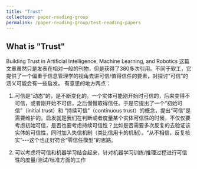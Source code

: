 ```yaml
---
title: "Trust"
collection: paper-reading-group
permalink: /paper-reading-group/test-reading-papers
---
```


## What is "Trust"

Building Trust in Artiﬁcial Intelligence, Machine Learning, and Robotics
这篇文章虽然只是发表在相对一般的刊物，但是获得了380多次引用。不同于软工，它提供了一个偏重于信息管理学的视角去讲可信/值得信任的要素，对探讨“可信”的涵义可能会有一些启发。
有意思的地方两点：

1. 可信是“动态”的，是不断变化的。一个实体可能刚开始时可信的，后来变得不可信，或者刚开始不可信，之后慢慢取得信任。于是它提出了一个“初始可信”（initial trust）和 “持续可信”（continuous trust）的概念，提出“可信”是需要维护的。启发就是我们在判断或者度量某个实体可信性的时候，不仅仅要考虑初始可信，是否也要考虑持续可信性？比如是否需要多次反复的去验证该实体的可信性，同时加入失信机制（类比信用卡的机制）。“从不相信，反复核实”---这个也正好符合“零信任模型”的思路。

2. 可以考虑将可信和机器学习结合起来，针对机器学习训练/推理过程进行可信性的度量/测试/标准方面的工作
